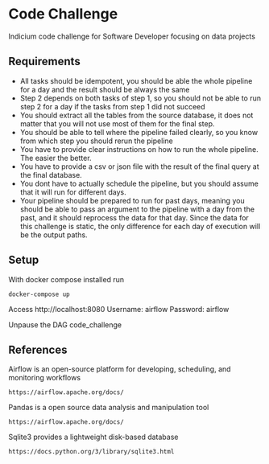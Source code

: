 # Code Challenge
Indicium code challenge for Software Developer focusing on data projects

## Requirements

- All tasks should be idempotent, you should be able the whole pipeline for a day and the result should be always the same
- Step 2 depends on both tasks of step 1, so you should not be able to run step 2 for a day if the tasks from step 1 did not succeed
- You should extract all the tables from the source database, it does not matter that you will not use most of them for the final step.
- You should be able to tell where the pipeline failed clearly, so you know from which step you should rerun the pipeline
- You have to provide clear instructions on how to run the whole pipeline. The easier the better.
- You have to provide a csv or json file with the result of the final query at the final database.
- You dont have to actually schedule the pipeline, but you should assume that it will run for different days.
- Your pipeline should be prepared to run for past days, meaning you should be able to pass an argument to the pipeline with a day from the past, and it should reprocess the data for that day. Since the data for this challenge is static, the only difference for each day of execution will be the output paths.

## Setup

With docker compose installed run

```
docker-compose up
```
Access http://localhost:8080
Username: airflow
Password: airflow

Unpause the DAG code_challenge

## References

Airflow is an open-source platform for developing, scheduling, and monitoring workflows
```
https://airflow.apache.org/docs/

```

Pandas is a open source data analysis and manipulation tool
```
https://airflow.apache.org/docs/

```

Sqlite3 provides a lightweight disk-based database
```
https://docs.python.org/3/library/sqlite3.html

```